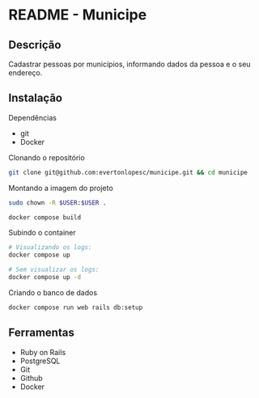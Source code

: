 # README - Municipe

## Descrição

Cadastrar pessoas por municípios, informando dados da pessoa e o seu endereço.

## Instalação

Dependências

- git
- Docker

Clonando o repositório

```sh
git clone git@github.com:evertonlopesc/municipe.git && cd municipe
```

Montando a imagem do projeto

```sh
sudo chown -R $USER:$USER .
```

```sh
docker compose build
```

Subindo o container

```sh
# Visualizando os logs:
docker compose up
```

```sh
# Sem visualizar os logs:
docker compose up -d
```

Criando o banco de dados

```sh
docker compose run web rails db:setup
```

## Ferramentas

- Ruby on Rails
- PostgreSQL
- Git
- Github
- Docker
